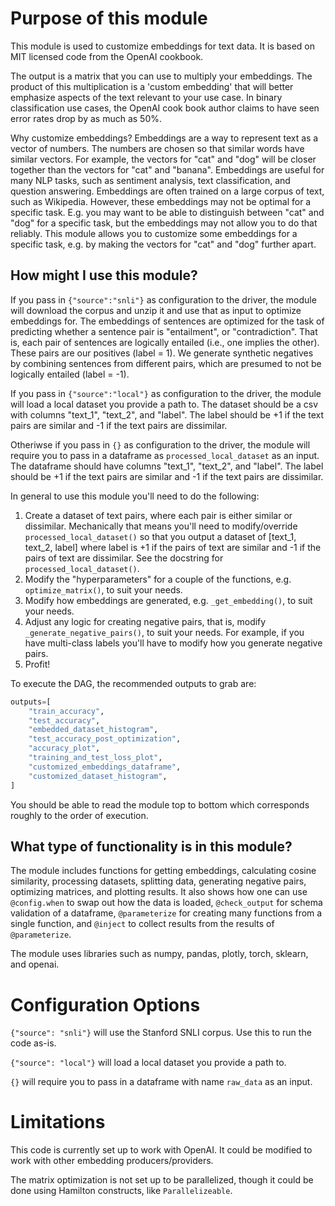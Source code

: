 # Purpose of this module

This module is used to customize embeddings for text data. It is based on MIT licensed code from the OpenAI cookbook.

The output is a matrix that you can use to multiply your embeddings. The product of this multiplication is a
'custom embedding' that will better emphasize aspects of the text relevant to your use case.
In binary classification use cases, the OpenAI cook book author claims to have seen error rates drop by as much as 50%.

Why customize embeddings? Embeddings are a way to represent text as a vector of numbers. The numbers are chosen so that
similar words have similar vectors. For example, the vectors for "cat" and "dog" will be closer together than the
vectors for "cat" and "banana". Embeddings are useful for many NLP tasks, such as sentiment analysis, text classification,
and question answering. Embeddings are often trained on a large corpus of text, such as Wikipedia. However, these
embeddings may not be optimal for a specific task. E.g. you may want to be able to distinguish between "cat" and "dog"
for a specific task, but the embeddings may not allow you to do that reliably. This module allows you to customize some
embeddings for a specific task, e.g. by making the vectors for "cat" and "dog" further apart.

## How might I use this module?
If you pass in `{"source":"snli"}` as configuration to the driver, the module will download the corpus and unzip it and
use that as input to optimize embeddings for. The embeddings of sentences are optimized for the task of predicting
whether a sentence pair is "entailment", or "contradiction". That is, each pair of sentences are logically entailed
(i.e., one implies the other). These pairs are our positives (label = 1). We generate synthetic negatives by combining
sentences from different pairs, which are presumed to not be logically entailed (label = -1).

If you pass in `{"source":"local"}` as configuration to the driver, the module will load a local dataset you provide a
path to. The dataset should be a csv with columns "text_1", "text_2", and "label". The label should be +1 if the text
pairs are similar and -1 if the text pairs are dissimilar.

Otheriwse if you pass in `{}` as configuration to the driver, the module will require you to pass in a dataframe as
`processed_local_dataset` as an input. The dataframe should have columns "text_1", "text_2", and "label". The label should be +1 if the
text pairs are similar and -1 if the text pairs are dissimilar.

In general to use this module you'll need to do the following:

1. Create a dataset of text pairs, where each pair is either similar or dissimilar. Mechanically that means you'll need
to modify/override `processed_local_dataset()` so that you output a dataset of [text_1, text_2, label] where label is +1 if
the pairs of text are similar and -1 if the pairs of text are dissimilar. See the docstring for `processed_local_dataset()`.
2. Modify the "hyperparameters" for a couple of the functions, e.g. `optimize_matrix()`, to suit your needs.
3. Modify how embeddings are generated, e.g. `_get_embedding()`, to suit your needs.
4. Adjust any logic for creating negative pairs, that is, modify `_generate_negative_pairs()`, to suit your needs. For
example, if you have multi-class labels you'll have to modify how you generate negative pairs.
5. Profit!

To execute the DAG, the recommended outputs to grab are:

```python
outputs=[
    "train_accuracy",
    "test_accuracy",
    "embedded_dataset_histogram",
    "test_accuracy_post_optimization",
    "accuracy_plot",
    "training_and_test_loss_plot",
    "customized_embeddings_dataframe",
    "customized_dataset_histogram",
]
```

You should be able to read the module top to bottom which corresponds roughly to the order of execution.

## What type of functionality is in this module?
The module includes functions for getting embeddings, calculating cosine similarity, processing datasets, splitting data,
generating negative pairs, optimizing matrices, and plotting results. It also shows how one can use `@config.when`
to swap out how the data is loaded, `@check_output` for schema validation of a dataframe, `@parameterize` for
creating many functions from a single function, and `@inject` to collect results from the results of `@parameterize`.

The module uses libraries such as numpy, pandas, plotly, torch, sklearn, and openai.

# Configuration Options
`{"source": "snli"}` will use the Stanford SNLI corpus. Use this to run the code as-is.

`{"source": "local"}` will load a local dataset you provide a path to.

`{}` will require you to pass in a dataframe with name `raw_data` as an input.

# Limitations
This code is currently set up to work with OpenAI. It could be modified to work with other embedding producers/providers.

The matrix optimization is not set up to be parallelized, though it could be done using Hamilton constructs,
like `Parallelizeable`.
